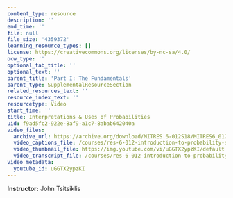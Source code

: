```yaml
---
content_type: resource
description: ''
end_time: ''
file: null
file_size: '4359372'
learning_resource_types: []
license: https://creativecommons.org/licenses/by-nc-sa/4.0/
ocw_type: ''
optional_tab_title: ''
optional_text: ''
parent_title: 'Part I: The Fundamentals'
parent_type: SupplementalResourceSection
related_resources_text: ''
resource_index_text: ''
resourcetype: Video
start_time: ''
title: Interpretations & Uses of Probabilities
uid: f9ad5fc2-922e-8af9-a1c7-8abab642040a
video_files:
  archive_url: https://archive.org/download/MITRES.6-012S18/MITRES6_012S18_L01-10_300k.mp4
  video_captions_file: /courses/res-6-012-introduction-to-probability-spring-2018/e7b5225fe8615e109da3ffb0b4eee61b_uGGTX2ypzKI.vtt
  video_thumbnail_file: https://img.youtube.com/vi/uGGTX2ypzKI/default.jpg
  video_transcript_file: /courses/res-6-012-introduction-to-probability-spring-2018/63a0e3776218c7bdcc5c1a36200e60d9_uGGTX2ypzKI.pdf
video_metadata:
  youtube_id: uGGTX2ypzKI
---
```


**Instructor:** John Tsitsiklis

